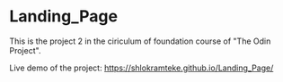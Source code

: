 # Landing_Page

This is the project 2 in the ciriculum of foundation course of "The Odin Project". 

Live demo of the project: https://shlokramteke.github.io/Landing_Page/
